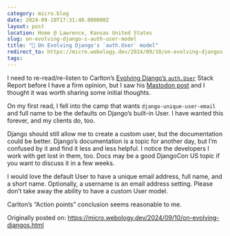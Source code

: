 ```yaml
---
category: micro.blog
date: 2024-09-10T17:31:48.000000Z
layout: post
location: Home @ Lawrence, Kansas United States
slug: on-evolving-django-s-auth-user-model
title: "🚜 On Evolving Django's `auth.User` model"
redirect_to: https://micro.webology.dev/2024/09/10/on-evolving-djangos.html
tags:
---
```


I need to re-read/re-listen to Carlton’s [Evolving Django’s `auth.User`](https://buttondown.com/carlton/archive/evolving-djangos-authuser/) Stack Report before I have a firm opinion, but I saw his [Mastodon post](https://mastodon.social/@carlton@fosstodon.org/113113728832109272) and I thought it was worth sharing some initial thoughts.

On my first read, I fell into the camp that wants `django-unique-user-email` and full name to be the defaults on Django’s built-in User. I have wanted this forever, and my clients do, too.

Django should still allow me to create a custom user, but the documentation could be better. Django’s documentation is a topic for another day, but I’m confused by it and find it less and less helpful. I notice the developers I work with get lost in them, too. Docs may be a good DjangoCon US topic if you want to discuss it in a few weeks.

I would love the default User to have a unique email address, full name, and a short name. Optionally, a username is an email address setting. Please don’t take away the ability to have a custom User model.

Carlton’s “Action points” conclusion seems reasonable to me.

Originally posted on: https://micro.webology.dev/2024/09/10/on-evolving-djangos.html
